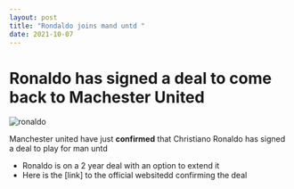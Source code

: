 ```yaml
---
layout: post
title: "Rondaldo joins mand untd "
date: 2021-10-07
---
```


# Ronaldo has signed a deal to come back to Machester United

![ronaldo](https://image.api.uk1.sportal365.com/process/smp-image-api/livescore.com/14092021/1631608158339.jpg?operations=autocrop(256:256))

Manchester united have just **confirmed** that Christiano Ronaldo has signed a deal to play for man untd
  - Ronaldo is on a 2 year deal with an option to extend it
  - Here is the [link] to the official websitedd confirming the deal
